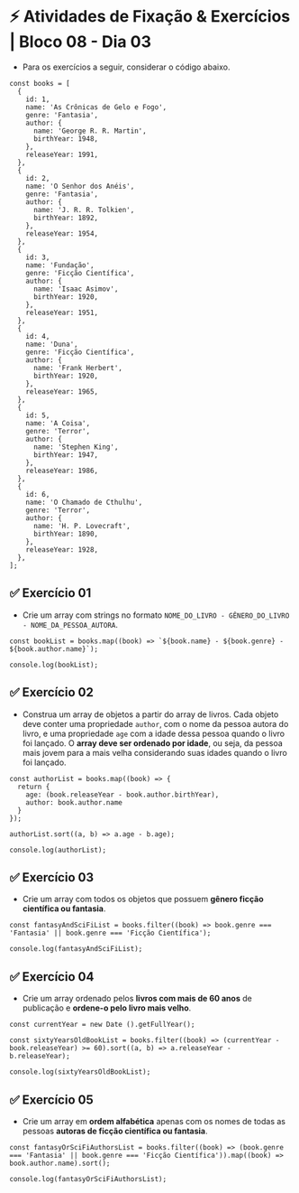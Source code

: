 # &#9889; Atividades de Fixação & Exercícios | Bloco 08 - Dia 03

- Para os exercícios a seguir, considerar o código abaixo. 
```
const books = [
  {
    id: 1,
    name: 'As Crônicas de Gelo e Fogo',
    genre: 'Fantasia',
    author: {
      name: 'George R. R. Martin',
      birthYear: 1948,
    },
    releaseYear: 1991,
  },
  {
    id: 2,
    name: 'O Senhor dos Anéis',
    genre: 'Fantasia',
    author: {
      name: 'J. R. R. Tolkien',
      birthYear: 1892,
    },
    releaseYear: 1954,
  },
  {
    id: 3,
    name: 'Fundação',
    genre: 'Ficção Científica',
    author: {
      name: 'Isaac Asimov',
      birthYear: 1920,
    },
    releaseYear: 1951,
  },
  {
    id: 4,
    name: 'Duna',
    genre: 'Ficção Científica',
    author: {
      name: 'Frank Herbert',
      birthYear: 1920,
    },
    releaseYear: 1965,
  },
  {
    id: 5,
    name: 'A Coisa',
    genre: 'Terror',
    author: {
      name: 'Stephen King',
      birthYear: 1947,
    },
    releaseYear: 1986,
  },
  {
    id: 6,
    name: 'O Chamado de Cthulhu',
    genre: 'Terror',
    author: {
      name: 'H. P. Lovecraft',
      birthYear: 1890,
    },
    releaseYear: 1928,
  },
];
```

## &#9989; Exercício 01
- Crie um array com strings no formato `NOME_DO_LIVRO - GÊNERO_DO_LIVRO - NOME_DA_PESSOA_AUTORA`.
```
const bookList = books.map((book) => `${book.name} - ${book.genre} - ${book.author.name}`);

console.log(bookList);
```

## &#9989; Exercício 02
- Construa um array de objetos a partir do array de livros. Cada objeto deve conter uma propriedade `author`, com o nome da pessoa autora do livro, e uma propriedade `age` com a idade dessa pessoa quando o livro foi lançado. O **array deve ser ordenado por idade**, ou seja, da pessoa mais jovem para a mais velha considerando suas idades quando o livro foi lançado.
```
const authorList = books.map((book) => {
  return {
    age: (book.releaseYear - book.author.birthYear),
    author: book.author.name
  }
});

authorList.sort((a, b) => a.age - b.age);

console.log(authorList);
```

## &#9989; Exercício 03
- Crie um array com todos os objetos que possuem **gênero ficção científica ou fantasia**.
```
const fantasyAndSciFiList = books.filter((book) => book.genre === 'Fantasia' || book.genre === 'Ficção Científica');

console.log(fantasyAndSciFiList);
```

## &#9989; Exercício 04
- Crie um array ordenado pelos **livros com mais de 60 anos** de publicação e **ordene-o pelo livro mais velho**.
```
const currentYear = new Date ().getFullYear();

const sixtyYearsOldBookList = books.filter((book) => (currentYear - book.releaseYear) >= 60).sort((a, b) => a.releaseYear - b.releaseYear);

console.log(sixtyYearsOldBookList);
```

## &#9989; Exercício 05
- Crie um array em **ordem alfabética** apenas com os nomes de todas as pessoas **autoras de ficção científica ou fantasia**.
```
const fantasyOrSciFiAuthorsList = books.filter((book) => (book.genre === 'Fantasia' || book.genre === 'Ficção Científica')).map((book) => book.author.name).sort();

console.log(fantasyOrSciFiAuthorsList);
```
